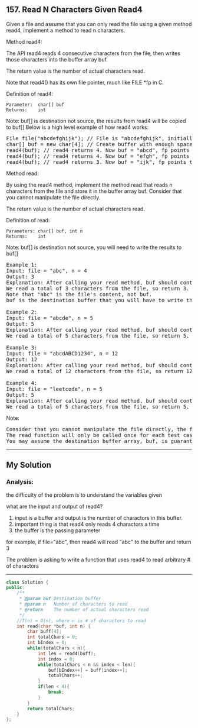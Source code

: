 ## 157. Read N Characters Given Read4

Given a file and assume that you can only read the file using a given method read4, implement a method to read n characters.

 

Method read4:

The API read4 reads 4 consecutive characters from the file, then writes those characters into the buffer array buf.

The return value is the number of actual characters read.

Note that read4() has its own file pointer, much like FILE *fp in C.

Definition of read4:

    Parameter:  char[] buf
    Returns:    int

Note: buf[] is destination not source, the results from read4 will be copied to buf[]
Below is a high level example of how read4 works:

<pre>
File file("abcdefghijk"); // File is "abcdefghijk", initially file pointer (fp) points to 'a'
char[] buf = new char[4]; // Create buffer with enough space to store characters
read4(buf); // read4 returns 4. Now buf = "abcd", fp points to 'e'
read4(buf); // read4 returns 4. Now buf = "efgh", fp points to 'i'
read4(buf); // read4 returns 3. Now buf = "ijk", fp points to end of file
</pre> 

Method read:

By using the read4 method, implement the method read that reads n characters from the file and store it in the buffer array buf. Consider that you cannot manipulate the file directly.

The return value is the number of actual characters read.

Definition of read:

    Parameters:	char[] buf, int n
    Returns:	int

Note: buf[] is destination not source, you will need to write the results to buf[]
 
<pre>
Example 1:
Input: file = "abc", n = 4
Output: 3
Explanation: After calling your read method, buf should contain "abc". 
We read a total of 3 characters from the file, so return 3. 
Note that "abc" is the file's content, not buf. 
buf is the destination buffer that you will have to write the results to.

Example 2:
Input: file = "abcde", n = 5
Output: 5
Explanation: After calling your read method, buf should contain "abcde". 
We read a total of 5 characters from the file, so return 5.

Example 3:
Input: file = "abcdABCD1234", n = 12
Output: 12
Explanation: After calling your read method, buf should contain "abcdABCD1234". 
We read a total of 12 characters from the file, so return 12.

Example 4:
Input: file = "leetcode", n = 5
Output: 5
Explanation: After calling your read method, buf should contain "leetc". 
We read a total of 5 characters from the file, so return 5.
</pre>

Note:
<pre>
Consider that you cannot manipulate the file directly, the file is only accesible for read4 but not for read.
The read function will only be called once for each test case.
You may assume the destination buffer array, buf, is guaranteed to have enough space for storing n characters.
</pre>

-------------------------------------------------------------------------------------------------
## My Solution

### Analysis:
the difficulty of the problem is to understand the variables given

what are the input and output of read4?
1. input is a buffer and output is the number of charactors in this buffer.
2. important thing is that read4 only reads 4 charactors a time
3. the buffer is the passing parameter

for example, if file="abc", then read4 will read "abc" to the buffer and return 3

The problem is asking to write a function that uses read4 to read arbitrary # of charactors

--------------------------------------------------------------------------------------------------
```c++
class Solution {
public:
    /**
     * @param buf Destination buffer
     * @param n   Number of characters to read
     * @return    The number of actual characters read
     */
    //T(n) = O(n), where n is # of charactors to read
    int read(char *buf, int n) {
        char buff[4];
        int totalChars = 0;
        int bIndex = 0;
        while(totalChars < n){
            int len = read4(buff);
            int index = 0;
            while(totalChars < n && index < len){
                buf[bIndex++] = buff[index++];
                totalChars++;
            }
            if(len < 4){
                break;
            }
        }
        return totalChars;
    }
};
```



